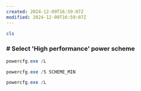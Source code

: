 ```yaml
---
created: 2024-12-09T16:59:07Z
modified: 2024-12-09T16:59:07Z
---
```


```PowerShell
cls
```

### # Select 'High performance' power scheme

```PowerShell
powercfg.exe /L

powercfg.exe /S SCHEME_MIN

powercfg.exe /L
```

